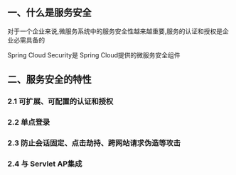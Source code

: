 ## 一、什么是服务安全

对于一个企业来说,微服务系统中的服务安全性越来越重要,服务的认证和授权是企业必需具备的

Spring Cloud Security是 Spring Cloud提供的微服务安全组件

## 二、服务安全的特性

### 2.1 可扩展、可配置的认证和授权

### 2.2 单点登录

### 2.3 防止会话固定、点击劫持、跨网站请求伪造等攻击

### 2.4 与 Servlet AP集成















